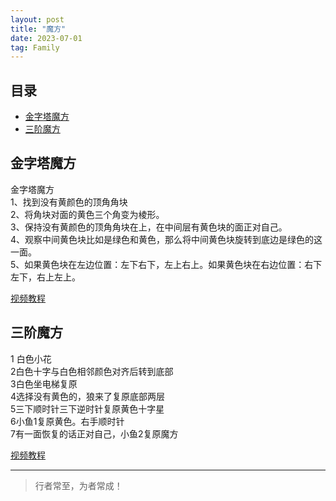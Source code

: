 ```yaml
---
layout: post
title: "魔方"
date: 2023-07-01
tag: Family
---
```




## 目录

- [金字塔魔方](#content1)
- [三阶魔方](#content2)

<!--===============================================================================================-->
## <a id="content1">金字塔魔方</a>

金字塔魔方   
1、找到没有黄颜色的顶角角块    
2、将角块对面的黄色三个角变为棱形。      
3、保持没有黄颜色的顶角角块在上，在中间层有黄色块的面正对自己。       
4、观察中间黄色块比如是绿色和黄色，那么将中间黄色块旋转到底边是绿色的这一面。    
5、如果黄色块在左边位置：左下右下，左上右上。如果黄色块在右边位置：右下左下，右上左上。           

<a href="https://www.bilibili.com/video/BV1xv411w7qt/?spm_id_from=333.337.search-card.all.click&vd_source=77c7e5b9e1e1e2f2c3b0f495c8d47882">视频教程</a>


<!--===============================================================================================-->
## <a id="content2">三阶魔方</a>

1 白色小花    
2白色十字与白色相邻颜色对齐后转到底部    
3白色坐电梯复原    
4选择没有黄色的，狼来了复原底部两层   
5三下顺时针三下逆时针复原黄色十字星    
6小鱼1复原黄色。右手顺时针   
7有一面恢复的话正对自己，小鱼2复原魔方    

<a href="https://www.toutiao.com/video/6744534310671352327/?channel=&source=search_tab" target="_blank">视频教程</a>




----------
>  行者常至，为者常成！


